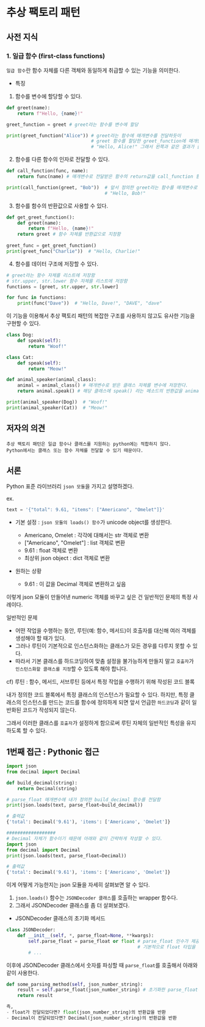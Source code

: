 # 추상 팩토리 패턴

## 사전 지식

### 1. 일급 함수 (first-class functions)

`일급 함수`란 함수 자체를 다른 객체와 동일하게 취급할 수 있는 기능을 의미한다. 

- 특징
1. 함수를 변수에 할당할 수 있다.

``` python
def greet(name):
    return f"Hello, {name}!"

greet_function = greet # greet라는 함수를 변수에 할당

print(greet_function("Alice")) # greet라는 함수에 매개변수를 전달하듯이
                               # greet 함수를 할당한 greet_function에 매개변수를 전달했음 
                               # "Hello, Alice!" 그래서 왼쪽과 같은 결과가 출력됨 

```

2. 함수를 다른 함수의 인자로 전달할 수 있다.

``` python
def call_function(func, name):
    return func(name) # 매개변수로 전달받은 함수의 return값을 call_function 함수의 return값으로 반환 

print(call_function(greet, "Bob"))  # 앞서 정의한 greet라는 함수를 매개변수로 전달함 
                                    # "Hello, Bob!"
```

3. 함수를 함수의 반환값으로 사용할 수 있다.

``` python
def get_greet_function():
    def greet(name):
        return f"Hello, {name}!"
    return greet # 함수 자체를 반환값으로 지정함 
 
greet_func = get_greet_function()
print(greet_func("Charlie"))  # "Hello, Charlie!"

```

4. 함수를 데이터 구조에 저장할 수 있다.

``` python
# greet라는 함수 자체를 리스트에 저장함
# str.upper, str.lower 함수 자체를 리스트에 저장함 
functions = [greet, str.upper, str.lower] 

for func in functions:
    print(func("Dave"))  # "Hello, Dave!", "DAVE", "dave"
```

이 기능을 이용해서 추상 팩토리 패턴의 복잡한 구조를 사용하지 않고도 유사한 기능을 구현할 수 있다. 
``` python
class Dog:
    def speak(self):
        return "Woof!"

class Cat:
    def speak(self):
        return "Meow!"

def animal_speaker(animal_class): 
    animal = animal_class() # 매개변수로 받은 클래스 자체를 변수에 저장한다. 
    return animal.speak() # 해당 클래스에 speak() 라는 메소드의 반환값을 animal_speaker 함수의 반환값으로 지정함

print(animal_speaker(Dog))  # "Woof!"
print(animal_speaker(Cat))  # "Meow!"

```

## 저자의 의견

```
추상 팩토리 패턴은 일급 함수나 클래스를 지원하는 python에는 적합하지 않다. 
Python에서는 클래스 또는 함수 자체를 전달할 수 있기 때문이다. 
```

## 서론 

Python 표준 라이브러리 `json 모듈`을 가지고 설명하겠다. 

ex. 
``` python
text = '{"total": 9.61, "items": ["Americano", "Omelet"]}'
```

- 기본 설정 : `json 모듈의 loads() 함수`가 unicode object를 생성한다.
  - Americano, Omelet : 각각에 대해서는 str 객체로 변환 
  - ["Americano", "Omelet"] : list 객체로 변환
  - 9.61 : float 객체로 변환
  - 최상위 json object : dict 객체로 변환 

- 원하는 상황
  - 9.61 : 이 값을 Decimal 객체로 변환하고 싶음

이렇게 json 모듈이 만들어낸 numeric 객체를 바꾸고 싶은 건 일반적인 문제의 특정 사례이다. 

일반적인 문제

  - 어떤 작업을 수행하는 동안, 루틴(예: 함수, 메서드)이 호출자를 대신해 여러 객체를 생성해야 할 때가 있다.
  - 그러나 루틴이 기본적으로 인스턴스화하는 클래스가 모든 경우를 다루지 못할 수 있다.
  - 따라서 기본 클래스를 하드코딩하여 맞춤 설정을 불가능하게 만들지 말고 `호출자`가 `인스턴스화할 클래스를 지정`할 수 있도록 해야 합니다.

cf) 루틴 : 함수, 메서드, 서브루틴 등에서 특정 작업을 수행하기 위해 작성된 코드 블록 

내가 정의한 코드 블록에서 특정 클래스의 인스턴스가 필요할 수 있다. 
하지만, 특정 클래스의 인스턴스를 만드는 코드를 함수에 정의하게 되면 앞서 언급한 `하드코딩`과 같이 일반화된 코드가 작성되지 않는다. 

그래서 이러한 클래스를 `호출자`가 설정하게 함으로써 루틴 자체의 일반적인 특성을 유지하도록 할 수 있다. 

## 1번째 접근 : Pythonic 접근

``` python
import json
from decimal import Decimal

def build_decimal(string):
    return Decimal(string)

# parse_float 매개변수에 내가 정의한 build_decimal 함수를 전달함 
print(json.loads(text, parse_float=build_decimal)) 

# 출력값
{'total': Decimal('9.61'), 'items': ['Americano', 'Omelet']}

##################
# Decimal 자체가 함수이기 때문에 아래와 같이 간략하게 작성할 수 있다. 
import json
from decimal import Decimal
print(json.loads(text, parse_float=Decimal))

# 출력값 
{'total': Decimal('9.61'), 'items': ['Americano', 'Omelet']}

```

이게 어떻게 가능한지는 json 모듈을 자세히 살펴보면 알 수 있다. 

1. `json.loads()` 함수는 `JSONDecoder 클래스`를 호출하는 wrapper 함수다.
2. 그래서 JSONDecoder 클래스를 좀 더 살펴보겠다.

- JSONDecoder 클래스의 초기화 메서드
``` python
class JSONDecoder:
    def __init__(self, *, parse_float=None, **kwargs):
        self.parse_float = parse_float or float # parse_float 인수가 제공되지 않으면
                                                # 기본적으로 float 타입을 사용
        # ...
```

이후에 JSONDecoder 클래스에서 숫자를 파싱할 때 `parse_float`를 호출해서 아래와 같이 사용한다. 
``` python
def some_parsing_method(self, json_number_string):
    result = self.parse_float(json_number_string) # 초기화한 parse_float에 숫자 문자열을 매개변수로 전달받음
    return result

즉,
- float가 전달되었다면? float(json_number_string)의 반환값을 반환
- Decimal이 전달되었다면? Decimal(json_number_string)의 반환값을 반환
```
